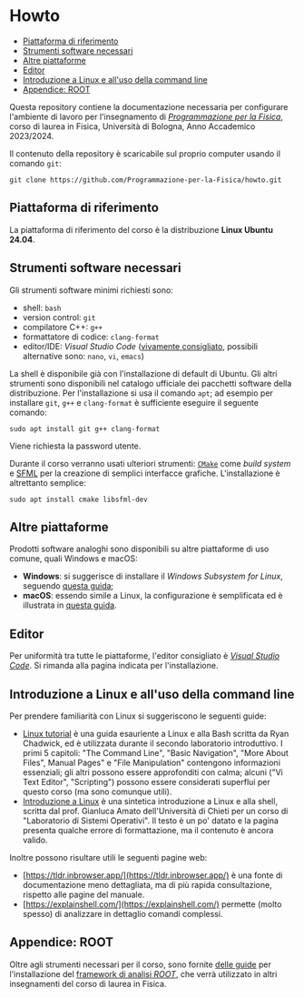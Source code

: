 <!-- omit in toc -->
# Howto

- [Piattaforma di riferimento](#piattaforma-di-riferimento)
- [Strumenti software necessari](#strumenti-software-necessari)
- [Altre piattaforme](#altre-piattaforme)
- [Editor](#editor)
- [Introduzione a Linux e all'uso della command line](#introduzione-a-linux-e-alluso-della-command-line)
- [Appendice: ROOT](#appendice-root)

Questa repository contiene la documentazione necessaria per configurare
l'ambiente di lavoro per l'insegnamento di
_[Programmazione per la Fisica](https://github.com/Programmazione-per-la-Fisica/pf2023)_,
corso di laurea in Fisica, Università di Bologna, Anno Accademico 2023/2024.

Il contenuto della repository è scaricabile sul proprio computer usando il
comando `git`:

```shell
git clone https://github.com/Programmazione-per-la-Fisica/howto.git
```

## Piattaforma di riferimento

La piattaforma di riferimento del corso è la distribuzione
**Linux Ubuntu 24.04**.

## Strumenti software necessari

Gli strumenti software minimi richiesti sono:

- shell: `bash`
- version control: `git`
- compilatore C++: `g++`
- formattatore di codice: `clang-format`
- editor/IDE: _Visual Studio Code_ ([vivamente consigliato](#editor), possibili
  alternative sono: `nano`, `vi`, `emacs`)

La shell è disponibile già con l'installazione di default di Ubuntu. Gli altri
strumenti sono disponibili nel catalogo ufficiale dei pacchetti software della
distribuzione. Per l'installazione si usa il comando `apt`; ad esempio per
installare `git`, `g++` e `clang-format` è sufficiente eseguire il seguente
comando:

```shell
sudo apt install git g++ clang-format
```

Viene richiesta la password utente.

Durante il corso verranno usati ulteriori strumenti:
[`CMake`](https://cmake.org/) come _build system_ e
[SFML](https://sfml-dev.org/) per la creazione di semplici interfacce grafiche.
L'installazione è altrettanto semplice:

```shell
sudo apt install cmake libsfml-dev
```

## Altre piattaforme

Prodotti software analoghi sono disponibili su altre piattaforme di uso comune,
quali Windows e macOS:

- **Windows**: si suggerisce di installare il _Windows Subsystem for Linux_,
  seguendo [questa guida](other-OSes/windowsGuide.md);
- **macOS**: essendo simile a Linux, la configurazione è semplificata ed è
  illustrata in [questa guida](other-OSes/macOSGuide.md).

## Editor

Per uniformità tra tutte le piattaforme, l'editor consigliato è _[Visual Studio
Code](https://code.visualstudio.com/)_. Si rimanda alla pagina indicata per
l'installazione.

## Introduzione a Linux e all'uso della command line

Per prendere familiarità con Linux si suggeriscono le seguenti guide:

- [Linux tutorial](https://ryanstutorials.net/linuxtutorial/) è una guida
  esauriente a Linux e alla Bash scritta da Ryan Chadwick, ed è utilizzata
  durante il secondo laboratorio introduttivo.
  I primi 5 capitoli: "The Command Line", "Basic Navigation",
  "More About Files", Manual Pages" e "File Manipulation" contengono
  informazioni essenziali; gli altri possono essere approfonditi con calma;
  alcuni ("Vi Text Editor", "Scripting") possono essere considerati superflui
  per questo corso (ma sono comunque utili).
- [Introduzione a
  Linux](https://www.sci.unich.it/~amato/teaching/old/labdati10/lezioni/linux/linux.php)
  è una sintetica introduzione a Linux e alla shell, scritta dal prof. Gianluca
  Amato dell'Università di Chieti per un corso di "Laboratorio di Sistemi
  Operativi". Il testo è un po' datato e la pagina presenta qualche errore di
  formattazione, ma il contenuto è ancora valido.

Inoltre possono risultare utili le seguenti pagine web:

- [https://tldr.inbrowser.app/](https://tldr.inbrowser.app/) è una fonte di
  documentazione meno dettagliata, ma di più rapida consultazione, rispetto alle
  pagine del manuale.
- [https://explainshell.com/](https://explainshell.com/) permette (molto spesso)
  di analizzare in dettaglio comandi complessi.
  
## Appendice: ROOT

Oltre agli strumenti necessari per il corso, sono fornite
[delle guide](other-OSes/rootGuide.md) per l'installazione del [framework di analisi
_ROOT_](https://root.cern/), che verrà utilizzato in altri insegnamenti del
corso di laurea in Fisica.
